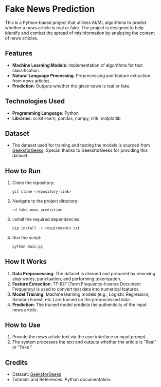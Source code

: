 # Fake News Prediction

This is a Python-based project that utilizes AI/ML algorithms to predict whether a news article is real or fake. The project is designed to help identify and combat the spread of misinformation by analyzing the content of news articles.

## Features

- **Machine Learning Models**: Implementation of algorithms for text classification.
- **Natural Language Processing**: Preprocessing and feature extraction from news articles.
- **Prediction**: Outputs whether the given news is real or fake.

## Technologies Used

- **Programming Language**: Python
- **Libraries**: scikit-learn, pandas, numpy, nltk, matplotlib

## Dataset

- The dataset used for training and testing the models is sourced from [GeeksforGeeks](https://www.geeksforgeeks.org/). Special thanks to GeeksforGeeks for providing this dataset.

## How to Run

1. Clone the repository:
   ```bash
   git clone <repository-link>
   ```
2. Navigate to the project directory:
   ```bash
   cd fake-news-prediction
   ```
3. Install the required dependencies:
   ```bash
   pip install -r requirements.txt
   ```
4. Run the script:
   ```bash
   python main.py
   ```

## How It Works

1. **Data Preprocessing**: The dataset is cleaned and prepared by removing stop words, punctuation, and performing tokenization.
2. **Feature Extraction**: TF-IDF (Term Frequency-Inverse Document Frequency) is used to convert text data into numerical features.
3. **Model Training**: Machine learning models (e.g., Logistic Regression, Random Forest, etc.) are trained on the preprocessed data.
4. **Prediction**: The trained model predicts the authenticity of the input news article.

## How to Use

1. Provide the news article text via the user interface or input prompt.
2. The system processes the text and outputs whether the article is "Real" or "Fake."

## Credits

- Dataset: [GeeksforGeeks](https://www.geeksforgeeks.org/)
- Tutorials and References:  Python documentation.

